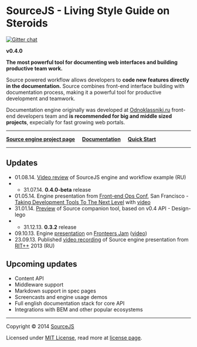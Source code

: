 # SourceJS - Living Style Guide on Steroids

[![Gitter chat](https://badges.gitter.im/sourcejs.png)](https://gitter.im/sourcejs/Source)

**v0.4.0**

**The most powerful tool for documenting web interfaces and building productive team work.**

Source powered workflow allows developers to **code new features directly in the documentation.** Source combines front-end interface building with documentation process, making it a powerful tool for productive development and teamwork.

Documentation engine originally was developed at [Odnoklassniki.ru](http://corp.mail.ru/en/communications/odnoklassniki) front-end developers team and **is recommended for big and middle sized projects**, expecially for fast growing web portals.

___


[**Source engine project page**](http://sourcejs.com) &nbsp;&nbsp;&nbsp; [**Documentation**](http://sourcejs.com/docs) &nbsp;&nbsp;&nbsp; [**Quick Start**](http://sourcejs.com/docs/base/index.html#1!)

___

## Updates
* 01.08.14. [Video review](http://tohtml.it/post/93482335118/sourcejs) of SourceJS engine and workflow example (RU)
* * 31.07.14. **0.4.0-beta** release
* 01.05.14. Engine presentation from [Front-end Ops Conf](http://www.feopsconf.com/), San Francisco - [Taking Development Tools To The Next Level](http://rhr.me/pres/ime/) with [video](https://www.youtube.com/watch?v=cMIad0zl00I)
* 31.01.14. [Preview](http://youtu.be/cefy_U5NU4o) of Source companion tool, based on v0.4 API - Design-lego
* * 31.12.13. **0.3.2** release
* 09.10.13. Engine [presentation](http://rhr.me/pres/source-min/) on [Fronteers Jam](http://fronteers.nl/congres/2013/jam-session) ([video](https://vimeo.com/77989211))
* 23.09.13. Published [video recording](http://www.youtube.com/watch?v=3HNW5Bru0Ws) of Source engine presentation from [RIT++](http://ritconf.ru/) 2013 (RU)

## Upcoming updates

* Content API
* Middleware support
* Markdown support in spec pages
* Screencasts and engine usage demos
* Full english documentation stack for core API
* Integrations with BEM and other popular ecosystems

___

Copyright © 2014 [SourceJS](http://sourcejs.com)

Licensed under [MIT License](http://en.wikipedia.org/wiki/MIT_License), read more at [license page](http://github.com/sourcejs/source/wiki/MIT-License).